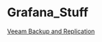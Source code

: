 # Grafana_Stuff

<a href="https://github.com/TheMadVanguard/Grafana_Stuff/wiki#veeam-backup-and-replication">Veeam Backup and Replication</a>

